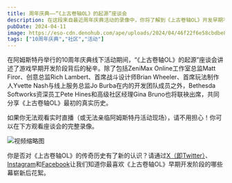 ```yaml
---
title: 周年庆典——“《上古卷轴OL》的起源”座谈会
description: 在这段来自最近周年庆典活动的录像中，你将了解到《上古卷轴OL》开发早期不为人知的故事。
pubDate: 2024-04-11
image: https://eso-cdn.denohub.com/ape/uploads/2024/04/46f22f6e58cbdbe8b68184d8546f52a8266751.jpg
tags: ["10周年庆典","社区","活动"]
---
```


在阿姆斯特丹举行的10周年庆典线下活动期间，“《上古卷轴OL》的起源”座谈会讲述了游戏早期开发阶段背后的秘辛。除了包括ZeniMax
Online工作室总监Matt Firor、创意总监Rich Lambert、首席战斗设计师Brian Wheeler、首席玩法制作人Yvette Nash与线上服务总监Jo
Burba在内的开发团队成员之外，Bethesda Softworks资深员工Pete Hines和高级社区经理Gina
Bruno也将联袂出席，共同分享《上古卷轴OL》最初的真实历史。

如果你无法观看实时直播（或无法亲临阿姆斯特丹活动现场），请不用担心！你可以在下方观看座谈会的完整录像。

![视频缩略图](https://i.ytimg.com/vi/PABZk2wCNS4/maxresdefault.jpg)

你是否对《上古卷轴OL》的传奇历史有了新的认识？请通过[X（即Twitter）](https://twitter.com/TESOnline)、[Instagram](https://www.instagram.com/elderscrollsonline/)和[Facebook](https://www.facebook.com/elderscrollsonline)让我们知道你最喜欢《上古卷轴OL》早期开发阶段的哪些幕崭新后花絮。 

